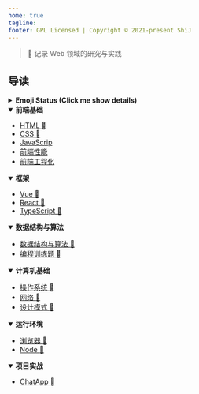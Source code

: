 ```yaml
---
home: true
tagline: 
footer: GPL Licensed | Copyright © 2021-present ShiJ
---
```


<!-- <hide-outbound>
  <p align="center">
    <a href="https://github.com/SHIJIECHN/front-end-note/stargazers">
      <img alt="GitHub stars" src="https://img.shields.io/github/stars/anran758/Front-End-Lab.svg?style=flat-square"></a>
    <a href="https://github.com/SHIJIECHN/front-end-note/network"><img alt="GitHub forks"
        src="https://img.shields.io/github/forks/anran758/Front-End-Lab.svg?style=flat-square"></a>
    <a href="https://img.shields.io/cran/l/devtools.svg?style=flat-square/watchers"><img alt="GitHub watchers"
        src="https://img.shields.io/github/watchers/anran758/Front-End-Lab.svg?style=flat-square"></a>
    <a href="https://img.shields.io/cran/l/devtools.svg?style=flat-square"><img alt="CRAN/METACRAN"
        src="https://img.shields.io/cran/l/devtools.svg?style=flat-square"></a>
  </p>
</hide-outbound> -->

> :art: 记录 Web 领域的研究与实践

## 导读

<details>
<summary><strong>Emoji Status (Click me show details)</strong></summary>

::: tip Emoji 对应的状态

:memo: pending，待补充内容  
:truck: move，内容拆分或重构  
:construction: working，正在处理中  
:art: optimization，润色中 / 待润色  
none，内容近期不会有太大的结构性改变  

:::

</details>

<details open>
<summary><strong>前端基础</strong></summary>

- [HTML :memo:](/basicFrontEnd/HTML/)
- [CSS :construction:](/basicFrontEnd/CSS/)
- [JavaScrip ](/basicFrontEnd/JavaScript/)
- [前端性能](/basicFrontEnd/Performance/)
- [前端工程化](/basicFrontEnd/Engineering/)

</details>

<details open>
<summary><strong>框架</strong></summary>

- [Vue :memo:](/framework/Vue/)
- [React :construction:](/framework/React/)
- [TypeScript :truck:](/framework/TypeScript/)

</details>

<details open>
<summary><strong>数据结构与算法</strong></summary>

- [数据结构与算法 :memo:](/algorithms/Theory/)
- [编程训练题 :construction:](/algorithms/Training/)

</details>

<details open>
<summary><strong>计算机基础</strong></summary>

- [操作系统 :memo:](/basicComputer/OperatingSystems/)
- [网络 :construction:](/basicComputer/Network/)
- [设计模式 :truck:](/basicComputer/Design/)

</details>

<details open>
<summary><strong>运行环境</strong></summary>

- [浏览器 :memo:](/operationEnv/Browser/)
- [Node :construction:](/operationEnv/Node/)

</details>

<details open>
<summary><strong>项目实战</strong></summary>

- [ChatApp :memo:](/project/ChatApp/)

</details>

<!-- <details open>
<summary><strong>解决方案</strong></summary>

- [Git 速查](./git)
- [Mobile 开发 :memo:](./mobile)
- [运维与开发环境相关笔记 :memo:](./operations/README.md)

</details> -->

<!-- <details open>
<summary><strong>其他</strong></summary>

- [Topic :art:](./topic/2020.md)
- [术语表 :construction:](./further/glossary.md)
- [扩展阅读](./further)

</details>

## 专栏与博客

- [anran758's blog](https://anran758.github.io/blog/): 分享 web 相关的教程、科普实用/常用的工具库、实际业务场景分析与解决方案、计算机相关的笔记等。
- [专栏 | 初级前端工程师的进阶之路](https://zhuanlan.zhihu.com/c_1147180666474176512): 专门针对初级工程师进阶时常遇到的一些问题专辑。

## 推荐阅读

- [Introducing npx: an npm package runner | npx 简介](https://medium.com/@maybekatz/introducing-npx-an-npm-package-runner-55f7d4bd282b)
- [usehooks | React Hooks 封装示例](https://usehooks.com/)
- [The Missing Semester of Your CS Education (中译版) | 计算机教育中缺失的一课 | MIT](https://missing-semester-cn.github.io/) -->
